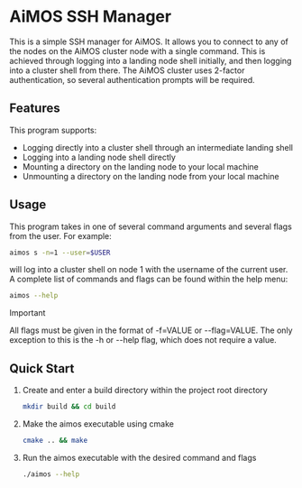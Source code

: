# AiMOS SSH Manager

This is a simple SSH manager for AiMOS. It allows you to connect to any of the nodes on the AiMOS cluster node with a single command.  This is achieved through logging into a landing node shell initially, and then logging into a cluster shell from there.  The AiMOS cluster uses 2-factor authentication, so several authentication prompts will be required.

## Features

This program supports:

* Logging directly into a cluster shell through an intermediate landing shell
* Logging into a landing node shell directly
* Mounting a directory on the landing node to your local machine
* Unmounting a directory on the landing node from your local machine

## Usage

This program takes in one of several command arguments and several flags from the user.  For example:

```bash
aimos s -n=1 --user=$USER
```

will log into a cluster shell on node 1 with the username of the current user.  A complete list of commands and flags can be found within the help menu:

```bash
aimos --help
```

> [!IMPORTANT]
> All flags must be given in the format of -f=VALUE or --flag=VALUE.  The only exception to this is the -h or --help flag, which does not require a value. 


## Quick Start

1. Create and enter a build directory within the project root directory

    ```bash
    mkdir build && cd build
    ```
2. Make the aimos executable using cmake

    ```bash
    cmake .. && make
    ```
3. Run the aimos executable with the desired command and flags

    ```bash
    ./aimos --help
    ```